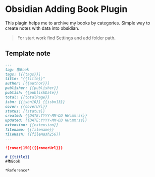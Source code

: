 # Obsidian Adding Book Plugin
This plagin helps me to archive my books by categories. 
Simple way to create notes with data into obsidian.

> For start work find Settings and add folder path.

## Template note
```markdown
---
tag: 📚Book
tags: [{{tags}}]
title: "{{title}}"
author: [{{author}}]
publisher: {{publisher}}
publish: {{publishDate}}
total: {{totalPage}}
isbn: {{isbn10}} {{isbn13}}
cover: {{coverUrl}}
status: {{status}}
created: {{DATE:YYYY-MM-DD HH:mm:ss}}
updated: {{DATE:YYYY-MM-DD HH:mm:ss}}
extension: {{extension}}
filename: {{filename}}
fileHash: {{fileHash256}}
---

![cover|150]({{coverUrl}})

# {{title}}
#📚Book 

*Reference*
```

